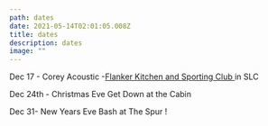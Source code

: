 ```yaml
---
path: dates
date: 2021-05-14T02:01:05.008Z
title: dates
description: dates
image: ""
---
```



Dec 17 - Corey Acoustic -[Flanker Kitchen and Sporting Club ](https://www.flankerslc.com/?gclid=Cj0KCQiAnuGNBhCPARIsACbnLzqwsUBheu7Ax7KrUAuHWnmNPWMXb35B5oaFRer3PehIXwOLhaEhNJAaAv6IEALw_wcB)in SLC

Dec 24th - Christmas Eve Get Down at the Cabin

Dec 31- New Years Eve Bash at The Spur !